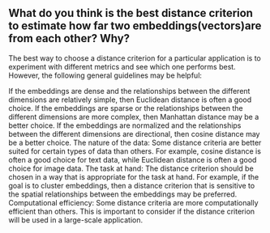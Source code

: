 What do you think is the best distance criterion to estimate how far two embeddings(vectors)are from each other? Why?
-

The best way to choose a distance criterion for a particular application is to experiment with different metrics and see which one performs best. However, the following general guidelines may be helpful:

If the embeddings are dense and the relationships between the different dimensions are relatively simple, then Euclidean distance is often a good choice.
If the embeddings are sparse or the relationships between the different dimensions are more complex, then Manhattan distance may be a better choice.
If the embeddings are normalized and the relationships between the different dimensions are directional, then cosine distance may be a better choice.
The nature of the data: Some distance criteria are better suited for certain types of data than others. For example, cosine distance is often a good choice for text data, while Euclidean distance is often a good choice for image data.
The task at hand: The distance criterion should be chosen in a way that is appropriate for the task at hand. For example, if the goal is to cluster embeddings, then a distance criterion that is sensitive to the spatial relationships between the embeddings may be preferred.
Computational efficiency: Some distance criteria are more computationally efficient than others. This is important to consider if the distance criterion will be used in a large-scale application.


